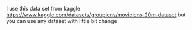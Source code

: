 I use this data set from kaggle https://www.kaggle.com/datasets/grouplens/movielens-20m-dataset 
but you can use any dataset with little bit change

